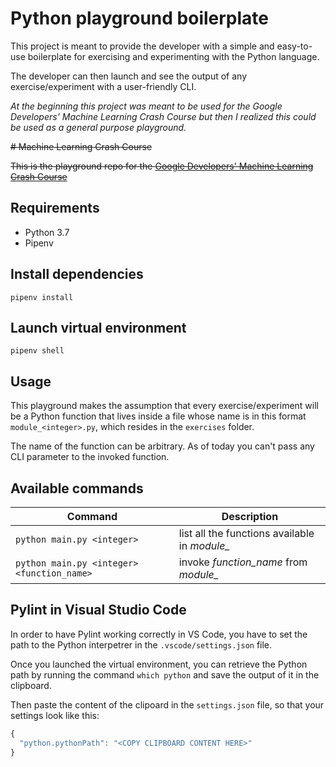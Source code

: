 # Python playground boilerplate

This project is meant to provide the developer with a simple and easy-to-use boilerplate for exercising and experimenting with the Python language.

The developer can then launch and see the output of any exercise/experiment with a user-friendly CLI.

*At the beginning this project was meant to be used for the Google Developers' Machine Learning Crash Course but then I realized this could be used as a general purpose playground.*

~~# Machine Learning Crash Course~~

~~This is the playground repo for the [Google Developers'
Machine Learning Crash Course](https://developers.google.com/machine-learning/crash-course/)~~

## Requirements

* Python 3.7
* Pipenv

## Install dependencies

`pipenv install`

## Launch virtual environment

`pipenv shell`

## Usage

This playground makes the assumption that every exercise/experiment will be a Python function that lives inside a file whose name is in this format `module_<integer>.py`, which resides in the `exercises` folder.

The name of the function can be arbitrary.
As of today you can't pass any CLI parameter to the invoked function.

## Available commands

| Command       | Description   |
| ------------- |---------------|
| `python main.py <integer>` | list all the functions available in *module_<integer>* |
|`python main.py <integer> <function_name>`| invoke *function_name* from *module_<integer>* |

## Pylint in Visual Studio Code

In order to have Pylint working correctly in VS Code, you have
to set the path to the Python interpetrer in the `.vscode/settings.json` file.

Once you launched the virtual environment, you can retrieve the Python path
by running the command `which python` and save the output of it in the clipboard.

Then paste the content of the clipoard in the `settings.json` file,
so that your settings look like this:

```js
{
  "python.pythonPath": "<COPY CLIPBOARD CONTENT HERE>"
}
```

